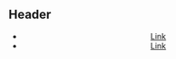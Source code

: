 ## Header

<header class="header">
  <nav class="nav">
    <ul>
      <li>
        <a href="#">Link</a>
      </li>
      <li>
        <a href="#">Link</a>
      </li>
    </ul>
  </nav>
</header>